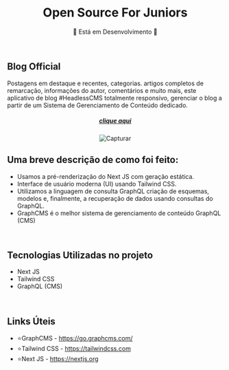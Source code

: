<h1 align="center"> Open Source For Juniors</h1>

<div align="center"><p>🚧 Está em Desenvolvimento 🚧</p></div>

</br>

## Blog Official 

Postagens em destaque e recentes, categorias. artigos completos de remarcação, informações do autor, comentários e muito mais, este aplicativo de blog #HeadlessCMS totalmente responsivo, gerenciar o blog a partir de um Sistema de Gerenciamento de Conteúdo dedicado.

<center>

<h5><a href="https:https://open-source-for-juniors.vercel.app">clique aqui</a></h5>

![Capturar](https://user-images.githubusercontent.com/94051879/204521280-2fa07117-be5c-4d89-9a62-1e4a4c5c569a.JPG)

</center>

## Uma breve descrição de como foi feito:

- Usamos a pré-renderização do Next JS com geração estática.
- Interface de usuário moderna (UI) usando Tailwind CSS.
- Utilizamos a linguagem de consulta GraphQL criação de esquemas, modelos e, finalmente, a recuperação de dados usando consultas do GraphQL.
- GraphCMS é o melhor sistema de gerenciamento de conteúdo GraphQL (CMS)

</br>

## Tecnologias Utilizadas no projeto 

- Next JS
- Tailwind CSS
- GraphQL (CMS)

</br>

## Links Úteis

- ⭐GraphCMS - https://go.graphcms.com/
- ⭐Tailwind CSS - https://tailwindcss.com
- ⭐Next JS - https://nextjs.org
